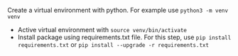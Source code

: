  Create a virtual environment with python. For example use `python3 -m venv venv`
- Active virtual environment with `source venv/bin/activate`
- Install package using requirements.txt file. For this step, use `pip install requirements.txt` or `pip install --upgrade -r requirements.txt`